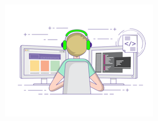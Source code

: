 <img align="right" alt="Coding" width="400" src="https://raw.githubusercontent.com/devSouvik/devSouvik/master/gif3.gif">
